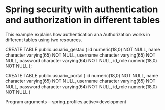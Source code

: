 
# Spring security with authentication and authorization in different tables

 This example explains how authentication ana Authorization works in different tables using two resources.
 


CREATE TABLE public.usuario_gestao (
  id numeric(18,0) NOT NULL,
  name character varying(65) NOT NULL,
  username character varying(65) NOT NULL,
  password character varying(64) NOT NULL,
  id_role numeric(18,0) NOT NULL
);

CREATE TABLE public.usuario_portal (
  id numeric(18,0) NOT NULL,
  name character varying(65) NOT NULL,
  username character varying(65) NOT NULL,
  password character varying(64) NOT NULL,
  id_role numeric(18,0) NOT NULL
)

Program arguments
--spring.profiles.active=development
